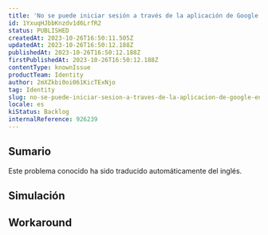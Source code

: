 ```yaml
---
title: 'No se puede iniciar sesión a través de la aplicación de Google en iOS'
id: 1YxuqHJbbKnzdv1d6LrfR2
status: PUBLISHED
createdAt: 2023-10-26T16:50:11.505Z
updatedAt: 2023-10-26T16:50:12.188Z
publishedAt: 2023-10-26T16:50:12.188Z
firstPublishedAt: 2023-10-26T16:50:12.188Z
contentType: knownIssue
productTeam: Identity
author: 2mXZkbi0oi061KicTExNjo
tag: Identity
slug: no-se-puede-iniciar-sesion-a-traves-de-la-aplicacion-de-google-en-ios
locale: es
kiStatus: Backlog
internalReference: 926239
---
```


## Sumario

<div class="alert alert-info">
  <p>Este problema conocido ha sido traducido automáticamente del inglés.</p>
</div>



## Simulación



## Workaround



